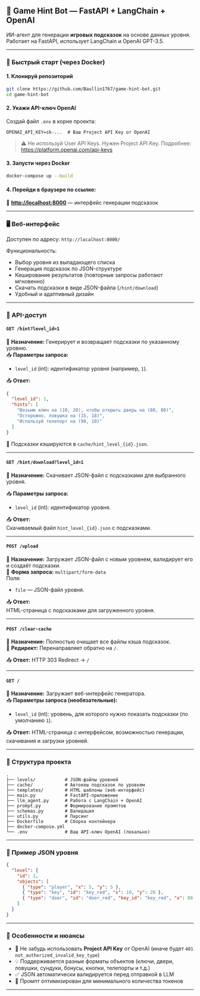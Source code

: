 ## 🧠 Game Hint Bot — FastAPI + LangChain + OpenAI

ИИ-агент для генерации **игровых подсказок** на основе данных уровня.  
Работает на FastAPI, использует LangChain и OpenAI GPT-3.5.

---

### 🚀 Быстрый старт (через Docker)

#### 1. Клонируй репозиторий

```bash
git clone https://github.com/Baullin1767/game-hint-bot.git
cd game-hint-bot
```

#### 2. Укажи API-ключ OpenAI

Создай файл `.env` в корне проекта:

```env
OPENAI_API_KEY=sk-...  # Ваш Project API Key от OpenAI
```

> ⚠️ Не используй User API Keys. Нужен Project API Key. Подробнее: https://platform.openai.com/api-keys

#### 3. Запусти через Docker

```bash
docker-compose up --build
```

#### 4. Перейди в браузере по ссылке:

🔗 **[http://localhost:8000](http://localhost:8000)** — интерфейс генерации подсказок

---

### 🖥️ Веб-интерфейс

Доступен по адресу: `http://localhost:8000/`

Функциональность:
- Выбор уровня из выпадающего списка
- Генерация подсказок по JSON-структуре
- Кеширование результатов (повторные запросы работают мгновенно)
- Скачать подсказки в виде JSON-файла (`/hint/download`)
- Удобный и адаптивный дизайн

---

### 🧪 API-доступ

#### `GET /hint?level_id=1`
📌 **Назначение:** Генерирует и возвращает подсказки по указанному уровню.  
📥 **Параметры запроса:**
- `level_id` (int): идентификатор уровня (например, `1`).

📤 **Ответ:**
```json
{
  "level_id": 1,
  "hints": [
    "Возьми ключ на (10, 20), чтобы открыть дверь на (80, 80)",
    "Осторожно, ловушка на (15, 18)",
    "Используй телепорт на (90, 10)"
  ]
}
```

🧠 Подсказки кэшируются в `cache/hint_level_{id}.json`.

---

#### `GET /hint/download?level_id=1`
📌 **Назначение:** Скачивает JSON-файл с подсказками для выбранного уровня.

📥 **Параметры запроса:**
- `level_id` (int): идентификатор уровня.

📤 **Ответ:**  
Скачиваемый файл `hint_level_{id}.json` с подсказками.

---

#### `POST /upload`
📌 **Назначение:** Загружает JSON-файл с новым уровнем, валидирует его и создаёт подсказки.  
📂 **Форма запроса:** `multipart/form-data`  
Поля:
- `file` — JSON-файл уровня.

📤 **Ответ:**  
HTML-страница с подсказками для загруженного уровня.

---

#### `POST /clear-cache`
📌 **Назначение:** Полностью очищает все файлы кэша подсказок.  
🔄 **Редирект:** Перенаправляет обратно на `/`.

📤 **Ответ:** HTTP 303 Redirect → `/`

---

#### `GET /`
📌 **Назначение:** Загружает веб-интерфейс генератора.  
📥 **Параметры запроса (необязательные):**
- `level_id` (int): уровень, для которого нужно показать подсказки (по умолчанию `1`).

📤 **Ответ:** HTML-страница с интерфейсом, возможностью генерации, скачивания и загрузки уровней.

---

### 📂 Структура проекта

```text
.
├── levels/           # JSON-файлы уровней
├── cache/            # Автокеш подсказок по уровням
├── templates/        # HTML шаблоны (веб-интерфейс)
├── main.py           # FastAPI-приложение
├── llm_agent.py      # Работа с LangChain + OpenAI
├── prompt.py         # Формирование промптов
├── schemas.py        # Валидация
├── utils.py          # Парсинг
├── Dockerfile        # Сборка контейнера
├── docker-compose.yml
└── .env              # Ваш API-ключ OpenAI (локально)
```

---

### 📄 Пример JSON уровня

```json
{
  "level": {
    "id": 1,
    "objects": [
      { "type": "player", "x": 5, "y": 5 },
      { "type": "key", "id": "key_red", "x": 10, "y": 20 },
      { "type": "door", "id": "door_red", "key_id": "key_red", "x": 80, "y": 80 }
    ]
  }
}
```

---

### 📌 Особенности и нюансы

- 🔐 Не забудь использовать **Project API Key** от OpenAI (иначе будет `401 not_authorized_invalid_key_type`)
- 💡 Поддерживается разные форматы объектов (ключи, двери, ловушки, сундуки, бонусы, кнопки, телепорты и т.д.)
- ✅ JSON автоматически валидируется перед отправкой в LLM
- 🚀 Промпт оптимизирован для минимального количества токенов

---
